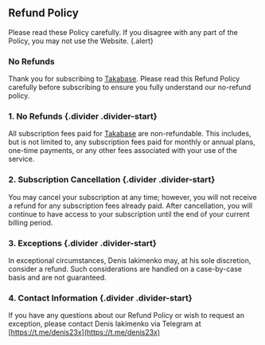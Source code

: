 ## Refund Policy

Please read these Policy carefully. If you disagree with any part of the Policy, you may not use the Website. {.alert}

### No Refunds

Thank you for subscribing to [Takabase](https://takabase.com). Please read this Refund Policy carefully before subscribing to ensure you fully understand our no-refund policy.

### 1. No Refunds {.divider .divider-start}

All subscription fees paid for [Takabase](https://takabase.com) are non-refundable. This includes, but is not limited to, any subscription fees paid for monthly or annual plans, one-time payments, or any other fees associated with your use of the service.

### 2. Subscription Cancellation {.divider .divider-start}

You may cancel your subscription at any time; however, you will not receive a refund for any subscription fees already paid. After cancellation, you will continue to have access to your subscription until the end of your current billing period.

### 3. Exceptions {.divider .divider-start}

In exceptional circumstances, Denis Iakimenko may, at his sole discretion, consider a refund. Such considerations are handled on a case-by-case basis and are not guaranteed.

### 4. Contact Information {.divider .divider-start}

If you have any questions about our Refund Policy or wish to request an exception, please contact Denis Iakimenko via Telegram at [https://t.me/denis23x](https://t.me/denis23x)
